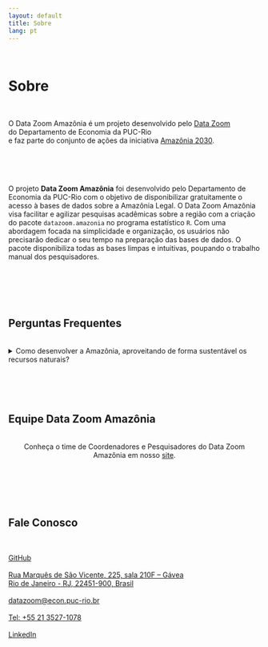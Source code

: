 ```yaml
---
layout: default
title: Sobre
lang: pt
---
```


<link rel="stylesheet" href="style.css">

<br>

<h1 class="title-about">Sobre</h1>

<br>

<div class="capa_sobre">
  <div class="capa_sobre_content">
      <p>O Data Zoom Amazônia é um projeto desenvolvido pelo <a rel="noreferrer noopener" 
        href="http://www.econ.puc-rio.br/datazoom/index.html" 
        target="_blank">Data Zoom</a><br> do Departamento de Economia da PUC-Rio<br> e faz parte do conjunto de ações da
        iniciativa <a rel="noreferrer noopener"
        href="https://amazonia2030.org.br/" target="_blank">Amazônia 2030</a>.
      </p>
  </div>  
</div>
<br>
<br>
<br>

<div class="texto_livre">
  <p>O projeto <strong>Data Zoom Amazônia</strong> foi desenvolvido pelo Departamento de Economia da PUC-Rio com o objetivo de disponibilizar gratuitamente o acesso à bases de dados
    sobre a Amazônia Legal. O Data Zoom Amazônia visa facilitar e agilizar pesquisas acadêmicas sobre a região com a criação do pacote <code>datazoom.amazonia</code> no programa
    estatístico <code>R</code>. Com uma abordagem focada na simplicidade e organização, os usuários não precisarão dedicar o seu tempo na preparação das bases de dados. O pacote
    disponibiliza todas as bases limpas e intuitivas, poupando o trabalho manual dos pesquisadores.</p>
</div>
<br>
<br>
<br>
<br>

<div class="FAQ">
<h2 class="fale_conosco">Perguntas Frequentes</h2><br>
<div class="contato">
<details>
  <summary>Como desenvolver a Amazônia, aproveitando de forma sustentável os recursos naturais?</summary>
  <p>Para responder a essa pergunta, quatro reconhecidas organizações de pesquisa brasileiras se juntaram para fazer o mais completo plano de ações para a Amazônia dar um salto de desenvolvimento humano e econômico preservando seus recursos naturais até 2030. Trata-se do projeto Amazônia 2030. O projeto é uma iniciativa conjunta do Instituto do Homem e do Meio Ambiente da Amazônia (Imazon) e do Centro de Empreendedorismo da Amazônia, ambos situados em Belém, com a Climate Policy Initiative (CPI) e o Departamento de Economia da PUC-Rio, localizados no Rio de Janeiro. Pesquisadores têm gerado conhecimento a partir de estudos empíricos, análises da literatura acadêmica e consultas documentais, bem como das experiências dos povos da floresta, empresários, empreendedores e agentes públicos, entre outras fontes. Esses documentos reunirão recomendações práticas, que poderão ser aplicadas por agentes privados e públicos.</p>
</details>
</div>
</div>

<br>
<br>
<br>
<br>




<h2 class="fale_conosco">Equipe Data Zoom Amazônia</h2><br>
<div class="contato" style="text-align:center">Conheça o time de Coordenadores e Pesquisadores do Data Zoom Amazônia em nosso <a href="https://www.econ.puc-rio.br/datazoom/equipe.html" target=_blank>site</a>.
</div>
<br>
<br>
<br>
<br>
<br>

<h2 class="fale_conosco">Fale Conosco</h2><br>

<div class="contato">
  <p><a href="https://github.com/datazoompuc" target="_blank" rel="noreferrer noopener">GitHub</a><br><br>
    <a rel="noreferrer noopener" href="https://goo.gl/maps/9boi7X8siQfE3j8DA" data-type="URL" data-id="https://goo.gl/maps/9boi7X8siQfE3j8DA" target="_blank">
    Rua Marquês de São Vicente, 225, sala 210F &#8211; Gávea<br>
    Rio de Janeiro - RJ, 22451-900, Brasil</a><br><br>
    <a href="mailto:datazoom@econ.puc-rio.br">datazoom@econ.puc-rio.br</a><br><br>
    <a href="tel:+552135271078">Tel: +55 21 3527-1078</a><br><br>
    <a href="https://www.linkedin.com/company/data-zoom/" target="_blank" rel="noreferrer noopener">LinkedIn</a>
  </p>

<br>
<br>
<br>

